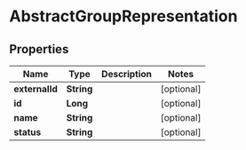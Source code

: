 
# AbstractGroupRepresentation

## Properties
Name | Type | Description | Notes
------------ | ------------- | ------------- | -------------
**externalId** | **String** |  |  [optional]
**id** | **Long** |  |  [optional]
**name** | **String** |  |  [optional]
**status** | **String** |  |  [optional]



